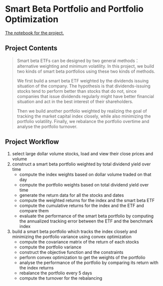 # Smart Beta Portfolio and Portfolio Optimization
[The notebook for the project.](project_3_starter.ipynb)

## Project Contents
> Smart beta ETFs can be designed by two general methods：alternative weighting and minimum volatility. In this project, we build two kinds of smart beta portfolios using these two kinds of methods. 
>
> We first build a smart beta ETF weighted by the dividends issuing situation of the company. The hypothesis is that dividends-issuing stocks tend to perform better than stocks that do not, since companies that issue dividends regularly might have better financial situation and act in the best interest of their shareholders.
>
> Then we build another portfolio weighted by realizing the goal of tracking the market capital index closely, while also minimizing the portfolio volatility. Finally, we rebalance the portfolio overtime and analyse the portfolio turnover.

## Project Workflow
1. select large dollar volume stocks, load and view their close prices and volume
2. construct a smart beta portfolio weighted by total dividend yield over time
   - compute the index weights based on dollar volume traded on that day
   - compute the portfolio weights based on total dividend yield over time
   - generate the return data for all the stocks and dates
   - compute the weighted returns for the index and the smart beta ETF
   - compute the cumulative returns for the index and the ETF and compare them
   - evaluate the performance of the smart beta portfolio by computing the annualized tracking error between the ETF and the benchmark index
3. build a smart beta portfolio which tracks the index closely and minimizing the portfolio variance using convex optimization
   - compute the covariance matrix of the return of each stocks
   - compute the portfolio variance
   - construct the objective function and the constraints
   - perform convex optimization to get the weights of the portfolio
   - analyse the performance of the portfolio by comparing its return with the index returns
   - rebalance the portfolio every 5 days
   - compute the turnover for the rebalancing

